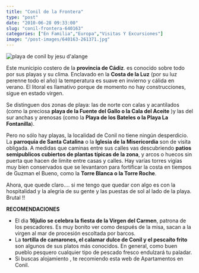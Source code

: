 ```yaml
---
title: "Conil de la Frontera"
type: "post"
date: "2010-06-28 09:33:00"
slug: "conil-frontera-640163"
categories: ["En Familia","Europa","Visitas Y Excursiones"]
image: "/post-images/640163-261371.jpg"
---
```


 ![playa de conil by jesu d'alange](/post-images/640163-261371.jpg "playa de conil by jesu d'alange")

 Este municipio costero de la **provincia de Cádiz**. es conocido sobre todo por sus playas y su clima. Enclavado en la **Costa de la Luz** (por su luz perenne todo el año) la temperatura es suave en invierno y cálida en verano. El litoral es llamativo porque de momento no hay construcciones, sigue en estado virgen.

 [](/wp-content/uploads/2010/06/640163-261372.jpg)Se distinguen dos zonas de playa: las de norte con calas y acantilados (como la preciosa **playa de la Fuente del Gallo o la Cala del Aceite** )y las del sur anchas y arenosas (como la **Playa de los Bateles o la Playa La Fontanilla**).

 Pero no sólo hay playas, la localidad de Conil no tiene ningún desperdicio. La **parroquia de Santa Catalina** o la **Iglesia de la Misericordia** son de visita obligada. A medidas que caminas entre sus calles vas descubriendo **patios semipublicos cubiertos de plantas típicas de la zona**, y arcos o huecos sin puerta que hacen de limite entre casas y calles. Hay varías torres vigías muy bien conservados que se levantaron para fortificar la costa en tiempos de Guzman el Bueno, como la **Torre Blanca o la Torre Roche**.

 Ahora, que quede claro.... si me tengo que quedar con algo es con la hospitalidad y la alegria de su gente y las puestas de sol al lado de la playa. Brutal !!

 **RECOMENDACIONES**

- [](/wp-content/uploads/2010/06/640163-261364.jpg)El dia **16julio se celebra la fiesta de la Virgen del Carmen**, patrona de los pescadores. Es muy bonito ver como después de la misa, sacan a la virgen al mar de procesión escoltada por barcos.
- La **tortilla de camarones, el calamar dulce de Conil y el pescaíto frito** son algunos de sus platos más conocidos. En general, como buen pueblo pesquero cualquier tipo de pescado fresco endulzará tu paladar.
- Si buscas alojamiento , te recomiendo esta web de Apartamentos en Conil.